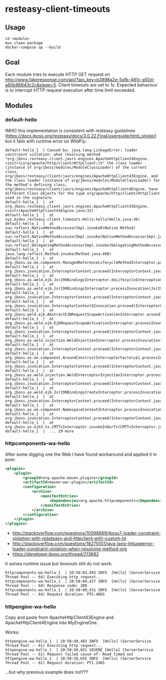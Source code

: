 # resteasy-client-timeouts

## Usage
```
cd <module>
mvn clean package
docker-compose up --build
```

## Goal
Each module tries to execute HTTP GET request on http://www.fakeresponse.com/api/?api_key=b3898a2e-5afb-481c-a50d-a80b86643c2c&sleep=5. Client timeouts are set to 1s. Expected behaviour is to interrupt HTTP request execution after time limit exceeded.

## Modules
### default-hello
IMHO this implementation is consistent with resteasy guidelines (https://docs.jboss.org/resteasy/docs/3.0.22.Final/userguide/html_single/) but it fails with runtime error on WildFly:
```
default-hello_1  | Caused by: java.lang.LinkageError: loader constraint violation: when resolving method "org.jboss.resteasy.client.jaxrs.engines.ApacheHttpClient4Engine.<init>(Lorg/apache/http/client/HttpClient;)V" the class loader (instance of org/jboss/modules/ModuleClassLoader) of the current class, org/jboss/resteasy/client/jaxrs/engines/ApacheHttpClient43Engine, and the class loader (instance of org/jboss/modules/ModuleClassLoader) for the method's defining class, org/jboss/resteasy/client/jaxrs/engines/ApacheHttpClient4Engine, have different Class objects for the type org/apache/http/client/HttpClient used in the signature
default-hello_1  | 	at org.jboss.resteasy.client.jaxrs.engines.ApacheHttpClient43Engine.<init>(ApacheHttpClient43Engine.java:32)
default-hello_1  | 	at xyz.mjdev.resteasy.client.timeouts.Hello.hello(Hello.java:36)
default-hello_1  | 	at sun.reflect.NativeMethodAccessorImpl.invoke0(Native Method)
default-hello_1  | 	at sun.reflect.NativeMethodAccessorImpl.invoke(NativeMethodAccessorImpl.java:62)
default-hello_1  | 	at sun.reflect.DelegatingMethodAccessorImpl.invoke(DelegatingMethodAccessorImpl.java:43)
default-hello_1  | 	at java.lang.reflect.Method.invoke(Method.java:498)
default-hello_1  | 	at org.jboss.as.ee.component.ManagedReferenceLifecycleMethodInterceptor.processInvocation(ManagedReferenceLifecycleMethodInterceptor.java:96)
default-hello_1  | 	at org.jboss.invocation.InterceptorContext.proceed(InterceptorContext.java:340)
default-hello_1  | 	at org.jboss.as.weld.ejb.Jsr299BindingsInterceptor.doLifecycleInterception(Jsr299BindingsInterceptor.java:114)
default-hello_1  | 	at org.jboss.as.weld.ejb.Jsr299BindingsInterceptor.processInvocation(Jsr299BindingsInterceptor.java:103)
default-hello_1  | 	at org.jboss.invocation.InterceptorContext.proceed(InterceptorContext.java:340)
default-hello_1  | 	at org.jboss.invocation.InterceptorContext$Invocation.proceed(InterceptorContext.java:437)
default-hello_1  | 	at org.jboss.weld.ejb.AbstractEJBRequestScopeActivationInterceptor.aroundInvoke(AbstractEJBRequestScopeActivationInterceptor.java:73)
default-hello_1  | 	at org.jboss.as.weld.ejb.EjbRequestScopeActivationInterceptor.processInvocation(EjbRequestScopeActivationInterceptor.java:83)
default-hello_1  | 	at org.jboss.invocation.InterceptorContext.proceed(InterceptorContext.java:340)
default-hello_1  | 	at org.jboss.as.weld.injection.WeldInjectionInterceptor.processInvocation(WeldInjectionInterceptor.java:53)
default-hello_1  | 	at org.jboss.invocation.InterceptorContext.proceed(InterceptorContext.java:340)
default-hello_1  | 	at org.jboss.as.ee.component.AroundConstructInterceptorFactory$1.processInvocation(AroundConstructInterceptorFactory.java:28)
default-hello_1  | 	at org.jboss.invocation.InterceptorContext.proceed(InterceptorContext.java:340)
default-hello_1  | 	at org.jboss.as.weld.injection.WeldInterceptorInjectionInterceptor.processInvocation(WeldInterceptorInjectionInterceptor.java:56)
default-hello_1  | 	at org.jboss.invocation.InterceptorContext.proceed(InterceptorContext.java:340)
default-hello_1  | 	at org.jboss.as.weld.ejb.Jsr299BindingsCreateInterceptor.processInvocation(Jsr299BindingsCreateInterceptor.java:100)
default-hello_1  | 	at org.jboss.invocation.InterceptorContext.proceed(InterceptorContext.java:340)
default-hello_1  | 	at org.jboss.as.ee.component.NamespaceContextInterceptor.processInvocation(NamespaceContextInterceptor.java:50)
default-hello_1  | 	at org.jboss.invocation.InterceptorContext.proceed(InterceptorContext.java:340)
default-hello_1  | 	at org.jboss.as.ejb3.tx.CMTTxInterceptor.invokeInOurTx(CMTTxInterceptor.java:275)
default-hello_1  | 	... 29 more
```

### httpcomponents-wa-hello
After some digging one the Web I have found workaround and applied it in pom:
```xml
<plugins>
	<plugin>
		<groupId>org.apache.maven.plugins</groupId>
		<artifactId>maven-war-plugin</artifactId>
		<configuration>
			<archive>
				<manifestEntries>
					<Dependencies>org.apache.httpcomponents</Dependencies>
				</manifestEntries>
			</archive>
		</configuration>
	</plugin>
</plugins>
```
* http://stackoverflow.com/questions/10598889/jboss7-loader-constraint-violation-with-reasteasy-and-httpclient-with-custom-ht
* http://stackoverflow.com/questions/18275551/java-lang-linkageerror-loader-constraint-violation-when-resolving-method-org
* https://developer.jboss.org/thread/213682

It solves runtime issue but timeouts still do not work:
```
httpcomponents-wa-hello_1  | 20:50:03,943 INFO  [Hello] (ServerService Thread Pool -- 64) Executing http request...
httpcomponents-wa-hello_1  | 20:50:09,427 INFO  [Hello] (ServerService Thread Pool -- 64) Response code: 200
httpcomponents-wa-hello_1  | 20:50:09,431 INFO  [Hello] (ServerService Thread Pool -- 64) Request duration: PT5.486S

```

### httpengine-wa-hello
Copy and paste from ApacheHttpClient43Engine and ApacheHttpClient4Engine into MyEngineOne.

Works:
```
httpengine-wa-hello_1  | 20:50:49,403 INFO  [Hello] (ServerService Thread Pool -- 61) Executing http request...
httpengine-wa-hello_1  | 20:50:50,651 SEVERE [Hello] (ServerService Thread Pool -- 61) Request failed cause of: Read timed out
httpengine-wa-hello_1  | 20:50:50,655 INFO  [Hello] (ServerService Thread Pool -- 61) Request duration: PT1.248S
```
...but why previous example does not???
